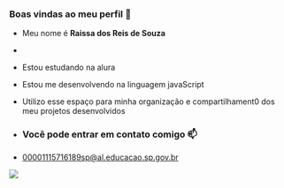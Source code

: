 ### Boas vindas ao meu perfil 💜

- Meu nome é **Raissa dos Reis de Souza**
- 
- Estou estudando na alura
- Estou me desenvolvendo na linguagem javaScript
- Utilizo esse espaço para minha organização e compartilhament0 dos meu projetos desenvolvidos

- ### Você pode entrar em contato comigo 📫

- 00001115716189sp@al.educacao.sp.gov.br

![](https://media1.tenor.com/m/Mr0HIlLPp40AAAAC/bunny-animated.gif)
